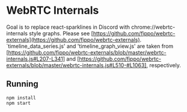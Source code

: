 WebRTC Internals
================

Goal is to replace react-sparklines in Discord with chrome://webrtc-internals style graphs. Please see [https://github.com/fippo/webrtc-externals](https://github.com/fippo/webrtc-externals). `timeline_data_series.js' and 'timeline_graph_view.js' are taken from [https://github.com/fippo/webrtc-externals/blob/master/webrtc-internals.js#L207-L341] and [https://github.com/fippo/webrtc-externals/blob/master/webrtc-internals.js#L510-#L1063], respectively.

Running
-------

    npm install
    npm start
